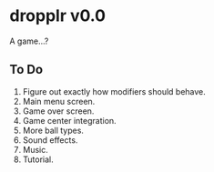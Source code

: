 # dropplr v0.0

A game...?

## To Do
1. Figure out exactly how modifiers should behave.
2. Main menu screen.
3. Game over screen.
4. Game center integration.
5. More ball types.
6. Sound effects.
7. Music.
8. Tutorial.